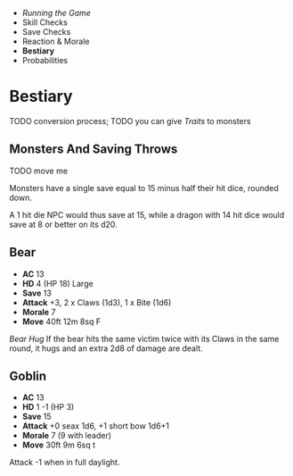 
<!-- .margin.compass -->
* _Running the Game_
* Skill Checks
* Save Checks
* Reaction & Morale
* **Bestiary**
* Probabilities


# Bestiary

TODO conversion process;
TODO you can give _Traits_ to monsters

## Monsters And Saving Throws

TODO move me

Monsters have a single save equal to 15 minus half their hit dice, rounded down.

A 1 hit die NPC would thus save at 15, while a dragon with 14 hit dice would save at 8 or better on its d20.

<!-- <div.creature> -->

## Bear

* **AC**      13
* **HD**      4 (HP 18) Large
* **Save**    13
* **Attack**  +3, 2 x Claws (1d3), 1 x Bite (1d6)
* **Morale**  7
* **Move**    40ft 12m 8sq F

_Bear Hug_ If the bear hits the same victim twice with its Claws in the same round, it hugs and an extra 2d8 of damage are dealt.

<!-- </div> -->

<!-- <div.creature> -->

## Goblin

* **AC**      13
* **HD**      1 -1 (HP 3)
* **Save**    15
* **Attack**  +0 seax 1d6, +1 short bow 1d6+1
* **Morale**  7 (9 with leader)
* **Move**    30ft 9m 6sq t

Attack -1 when in full daylight.

<!-- </div> -->

